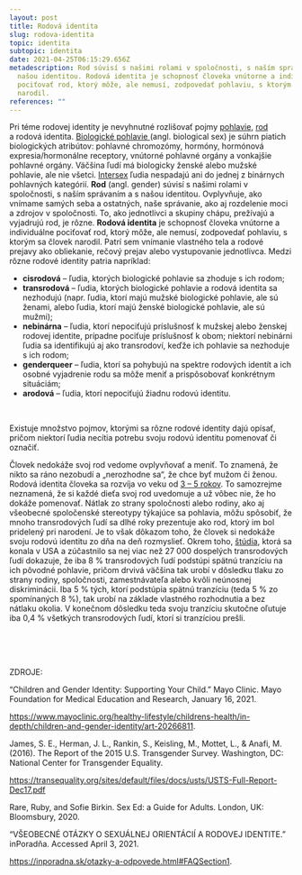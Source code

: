 ```yaml
---
layout: post
title: Rodová identita
slug: rodova-identita
topic: identita
subtopic: identita
date: 2021-04-25T06:15:29.656Z
metadescription: Rod súvisí s našimi rolami v spoločnosti, s naším správaním a s
  našou identitou. Rodová identita je schopnosť človeka vnútorne a individuálne
  pociťovať rod, ktorý môže, ale nemusí, zodpovedať pohlaviu, s ktorým sa človek
  narodil.
references: ""
---
```

Pri téme rodovej identity je nevyhnutné rozlišovať pojmy [pohlavie](/pohlavna-anatomia/), [rod](/muz-a-zena-vs-samec-a-samica/) a rodová identita. [Biologické pohlavie ](/pohlavna-anatomia/)(angl. biological sex) je súhrn piatich biologických atribútov: pohlavné chromozómy, hormóny, hormónová expresia/hormonálne receptory, vnútorné pohlavné orgány a vonkajšie pohlavné orgány. Väčšina ľudí má biologicky ženské alebo mužské pohlavie, ale nie všetci. [Intersex](/anatomia-intersex-ludi/) ľudia nespadajú ani do jednej z binárnych pohlavných kategórií. **Rod** (angl. gender) súvisí s našimi rolami v spoločnosti, s naším správaním a s našou identitou. Ovplyvňuje, ako vnímame samých seba a ostatných, naše správanie, ako aj rozdelenie moci a zdrojov v spoločnosti. To, ako jednotlivci a skupiny chápu, prežívajú a vyjadrujú rod, je rôzne. **Rodová identita** je schopnosť človeka vnútorne a individuálne pociťovať rod, ktorý môže, ale nemusí, zodpovedať pohlaviu, s ktorým sa človek narodil. Patrí sem vnímanie vlastného tela a rodové prejavy ako obliekanie, rečový prejav alebo vystupovanie jednotlivca. Medzi rôzne rodové identity patria napríklad:

* **cisrodová** – ľudia, ktorých biologické pohlavie sa zhoduje s ich rodom;
* **transrodová** – ľudia, ktorých biologické pohlavie a rodová identita sa nezhodujú (napr. ľudia, ktorí majú mužské biologické pohlavie, ale sú ženami, alebo ľudia, ktorí majú ženské biologické pohlavie, ale sú mužmi);
* **nebinárna** – ľudia, ktorí nepociťujú príslušnosť k mužskej alebo ženskej rodovej identite, prípadne pociťuje príslušnosť k obom; niektorí nebinárni ľudia sa identifikujú aj ako transrodoví, keďže ich pohlavie sa nezhoduje s ich rodom;
* **genderqueer** – ľudia, ktorí sa pohybujú na spektre rodových identít a ich osobné vyjadrenie rodu sa môže meniť a prispôsobovať konkrétnym situáciám;
* **arodová** – ľudia, ktorí nepociťujú žiadnu rodovú identitu. 

<br>

Existuje množstvo pojmov, ktorými sa rôzne rodové identity dajú opísať, pričom niektorí ľudia necítia potrebu svoju rodovú identitu pomenovať či označiť. 

Človek nedokáže svoj rod vedome ovplyvňovať a meniť. To znamená, že nikto sa ráno nezobudí a „nerozhodne sa“, že chce byť mužom či ženou. Rodová identita človeka sa rozvíja vo veku od [3 – 5 rokov](https://www.mayoclinic.org/healthy-lifestyle/childrens-health/in-depth/children-and-gender-identity/art-20266811). To samozrejme neznamená, že si každé dieťa svoj rod uvedomuje a už vôbec nie, že ho dokáže pomenovať. Nátlak zo strany spoločnosti alebo rodiny, ako aj všeobecné spoločenské stereotypy týkajúce sa pohlavia, môžu spôsobiť, že mnoho transrodových ľudí sa dlhé roky prezentuje ako rod, ktorý im bol pridelený pri narodení. Je to však dôkazom toho, že človek si nedokáže svoju rodovú identitu zo dňa na deň rozmyslieť. Okrem toho, [štúdia](https://transequality.org/sites/default/files/docs/usts/USTS-Full-Report-Dec17.pdf), ktorá sa konala v USA a zúčastnilo sa nej viac než 27 000 dospelých transrodových ľudí dokazuje, že iba 8 % transrodových ľudí podstúpi spätnú tranzíciu na ich pôvodné pohlavie, pričom drvivá väčšina tak urobí v dôsledku tlaku zo strany rodiny, spoločnosti, zamestnávateľa alebo kvôli neúnosnej diskriminácii. Iba 5 % tých, ktorí podstúpia spätnú tranzíciu (teda 5 % zo spomínaných 8 %), tak urobí na základe vlastného rozhodnutia a bez nátlaku okolia. V konečnom dôsledku teda svoju tranzíciu skutočne oľutuje iba 0,4 % všetkých transrodových ľudí, ktorí si tranzíciou prešli.

<br>

<br>

<br>

<p class="important-text">ZDROJE:</p>

“Children and Gender Identity: Supporting Your Child.” Mayo Clinic. Mayo Foundation for Medical Education and Research, January 16, 2021. 

<https://www.mayoclinic.org/healthy-lifestyle/childrens-health/in-depth/children-and-gender-identity/art-20266811>. 

James, S. E., Herman, J. L., Rankin, S., Keisling, M., Mottet, L., & Anafi, M. (2016). The Report of the 2015 U.S. Transgender Survey. Washington, DC: National Center for Transgender Equality. 

<https://transequality.org/sites/default/files/docs/usts/USTS-Full-Report-Dec17.pdf> 

Rare, Ruby, and Sofie Birkin. Sex Ed: a Guide for Adults. London, UK: Bloomsbury, 2020. 

“VŠEOBECNÉ OTÁZKY O SEXUÁLNEJ ORIENTÁCIÍ A RODOVEJ IDENTITE.” inPoradňa. Accessed April 3, 2021. 

<https://inporadna.sk/otazky-a-odpovede.html#FAQSection1>.